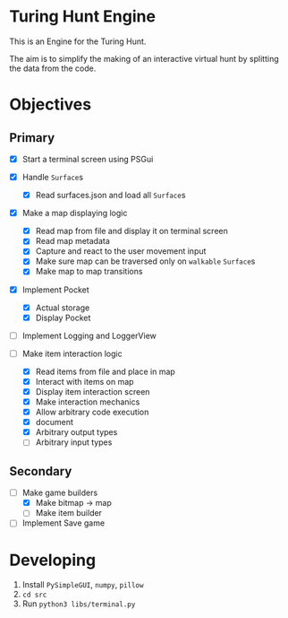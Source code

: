 # Turing Hunt Engine

This is an Engine for the Turing Hunt.

The aim is to simplify the making of an interactive virtual hunt by splitting the data from the code.

# Objectives

## Primary

- [x] Start a terminal screen using PSGui
- [x] Handle `Surface`s
    - [x] Read surfaces.json and load all `Surface`s

- [x] Make a map displaying logic
    - [x] Read map from file and display it on terminal screen
    - [x] Read map metadata
    - [x] Capture and react to the user movement input
    - [x] Make sure map can be traversed only on `walkable` `Surface`s
    - [x] Make map to map transitions

- [x] Implement Pocket
    - [x] Actual storage
    - [x] Display Pocket

- [ ] Implement Logging and LoggerView

- [ ] Make item interaction logic
    - [x] Read items from file and place in map
    - [x] Interact with items on map
    - [x] Display item interaction screen
    - [x] Make interaction mechanics
    - [x] Allow arbitrary code execution 
    - [x] document
    - [x] Arbitrary output types
    - [ ] Arbitrary input types

## Secondary 

- [ ] Make game builders
    - [x] Make bitmap -> map
    - [ ] Make item builder

- [ ] Implement Save game 

# Developing

1. Install `PySimpleGUI`, `numpy`, `pillow`
2. `cd src`
3. Run `python3 libs/terminal.py`
